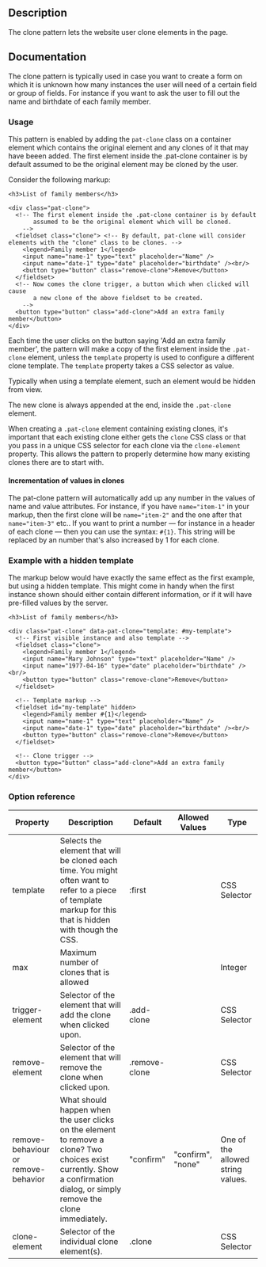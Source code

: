## Description

The clone pattern lets the website user clone elements in the page.

## Documentation

The clone pattern is typically used in case you want to create a form on which it is unknown how many instances the user will need of a certain field or group of fields.
For instance if you want to ask the user to fill out the name and birthdate of each family member.

### Usage

This pattern is enabled by adding the `pat-clone` class on a container element which contains the original element and any clones of it that may have beeen added.
The first element inside the .pat-clone container is by default assumed to be the original element may be cloned by the user.

Consider the following markup:

    <h3>List of family members</h3>

    <div class="pat-clone">
      <!-- The first element inside the .pat-clone container is by default
           assumed to be the original element which will be cloned.
        -->
      <fieldset class="clone"> <!-- By default, pat-clone will consider elements with the "clone" class to be clones. -->
        <legend>Family member 1</legend>
        <input name="name-1" type="text" placeholder="Name" />
        <input name="date-1" type="date" placeholder="birthdate" /><br/>
        <button type="button" class="remove-clone">Remove</button>
      </fieldset>
      <!-- Now comes the clone trigger, a button which when clicked will cause
           a new clone of the above fieldset to be created.
        -->
      <button type="button" class="add-clone">Add an extra family member</button>
    </div>

Each time the user clicks on the button saying 'Add an extra family member', the
pattern will make a copy of the first element inside the
`.pat-clone` element, unless the `template` property is used to configure a
different clone template. The `template` property takes a CSS selector as
value.

Typically when using a template element, such an element would be hidden from view.

The new clone is always appended at the end, inside the `.pat-clone` element.

When creating a `.pat-clone` element containing existing clones, it's
important that each existing clone either gets the `clone` CSS class or that you
pass in a unique CSS selector for each clone via the `clone-element`
property. This allows the pattern to properly determine how many existing
clones there are to start with.

#### Incrementation of values in clones

The pat-clone pattern will automatically add up any number in the values of name and value attributes.
For instance, if you have `name="item-1"` in your markup, then the first clone will be
`name="item-2"` and the one after that `name="item-3"` etc.. If you want to print a number
— for instance in a header of each clone — then you can use the syntax: `#{1}`. This string
will be replaced by an number that's also increased by 1 for each clone.

### Example with a hidden template

The markup below would have exactly the same effect as the first example, but using a hidden template. This might come in handy when the first instance shown should either contain different information, or if it will have pre-filled values by the server.

    <h3>List of family members</h3>

    <div class="pat-clone" data-pat-clone="template: #my-template">
      <!-- First visible instance and also template -->
      <fieldset class="clone">
        <legend>Family member 1</legend>
        <input name="Mary Johnson" type="text" placeholder="Name" />
        <input name="1977-04-16" type="date" placeholder="birthdate" /><br/>
        <button type="button" class="remove-clone">Remove</button>
      </fieldset>

      <!-- Template markup -->
      <fieldset id="my-template" hidden>
        <legend>Family member #{1}</legend>
        <input name="name-1" type="text" placeholder="Name" />
        <input name="date-1" type="date" placeholder="birthdate" /><br/>
        <button type="button" class="remove-clone">Remove</button>
      </fieldset>

      <!-- Clone trigger -->
      <button type="button" class="add-clone">Add an extra family member</button>
    </div>

### Option reference

| Property                            | Description                                                                                                                                                                | Default       | Allowed Values    | Type                              |
| ----------------------------------- | -------------------------------------------------------------------------------------------------------------------------------------------------------------------------- | ------------- | ----------------- | --------------------------------- |
| template                            | Selects the element that will be cloned each time. You might often want to refer to a piece of template markup for this that is hidden with though the CSS.                | :first        |                   | CSS Selector                      |
| max                                 | Maximum number of clones that is allowed                                                                                                                                   |               |                   | Integer                           |
| trigger-element                     | Selector of the element that will add the clone when clicked upon.                                                                                                         | .add-clone    |                   | CSS Selector                      |
| remove-element                      | Selector of the element that will remove the clone when clicked upon.                                                                                                      | .remove-clone |                   | CSS Selector                      |
| remove-behaviour or remove-behavior | What should happen when the user clicks on the element to remove a clone? Two choices exist currently. Show a confirmation dialog, or simply remove the clone immediately. | "confirm"     | "confirm", "none" | One of the allowed string values. |
| clone-element                       | Selector of the individual clone element(s).                                                                                                                               | .clone        |                   | CSS Selector                      |
